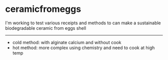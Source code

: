 # ceramicfromeggs
I'm working to test various receipts and methods to can make a sustainable biodegradable ceramic from eggs shell
___
- cold method: with alginate calcium and without cook
- hot method: more complex using chemistry and need to cook at high temp

